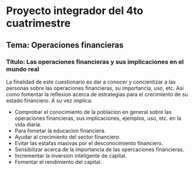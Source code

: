 # Proyecto integrador del 4to cuatrimestre
## Tema: Operaciones financieras 



### Titulo: Las operaciones financieras y sus implicaciones en el mundo real

La finalidad de este cuestionario es dar a conocer y concientizar a las personas sobre las operaciones financieras, su importancia, uso, etc. Asi como fomentar la reflexion acerca de estrategias para el crecimiento de su estado financiero. A su vez implica:

* Comprobar el conocimiento de la poblacion en general sobre las operaciones financieras, sus implicaciones, ejemplos, uso, etc. en la vida diaria.
* Para fometar la educacion financiera.
* Ayudar al crecimiento del sector financiero.
* Evitar las estafas masivas por el desconocimiento financiero.
* Sensibilizar acerca de la importancia de las opercaciones financieras.
* Incrementar la inversion inteligente de capital.
* Fomentar el rendimiento del capital.
